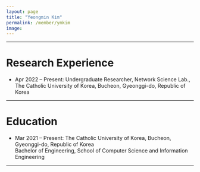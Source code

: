 ```yaml
---
layout: page
title: "Yeongmin Kim"
permalink: /member/ymkim
image: 
---
```


***

Research Experience
============
* Apr 2022 – Present: Undergraduate Researcher, Network Science Lab., The Catholic University of Korea, Bucheon, Gyeonggi-do, Republic of Korea

***

Education
============
* Mar 2021 – Present: The Catholic University of Korea, Bucheon, Gyeonggi-do, Republic of Korea <br> Bachelor of Engineering, School of Computer Science and Information Engineering

***
